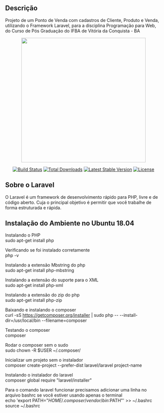 ## Descrição

Projeto de um Ponto de Venda com cadastros de Cliente, Produto e Venda, utilizando o Framework Laravel, para a disciplina Programação para Web, do Curso de Pós Graduação do IFBA de Vitória da Conquista - BA

<p align="center"><img src="https://res.cloudinary.com/dtfbvvkyp/image/upload/v1566331377/laravel-logolockup-cmyk-red.svg" width="400"></p>

<p align="center">
<a href="https://travis-ci.org/laravel/framework"><img src="https://travis-ci.org/laravel/framework.svg" alt="Build Status"></a>
<a href="https://packagist.org/packages/laravel/framework"><img src="https://poser.pugx.org/laravel/framework/d/total.svg" alt="Total Downloads"></a>
<a href="https://packagist.org/packages/laravel/framework"><img src="https://poser.pugx.org/laravel/framework/v/stable.svg" alt="Latest Stable Version"></a>
<a href="https://packagist.org/packages/laravel/framework"><img src="https://poser.pugx.org/laravel/framework/license.svg" alt="License"></a>
</p>

## Sobre o Laravel

O Laravel é um framework de desenvolvimento rápido para PHP, livre e de código aberto. Cuja o principal objetivo é permitir que você trabalhe de forma estruturada e rápida.

## Instalação do Ambiente no Ubuntu 18.04

Instalando o PHP<br>
    sudo apt-get install php

Verificando se foi instalado corretamente<br>
    php -v

Instalando a extensão Mbstring do php<br>
    sudo apt-get install php-mbstring

Instalando a extensão do suporte para o XML<br>
    sudo apt-get install php-xml
    
Instalando a extensão do zip do php<br>
    sudo apt-get install php-zip

Baixando e instalando o composer<br>
    curl -sS https://getcomposer.org/installer | sudo php -- --install-dir=/usr/local/bin --filename=composer

Testando o composer<br>
    composer

Rodar o composer sem o sudo<br>
    sudo chown -R $USER ~/.composer/

Inicializar um projeto sem o instalador<br>
    composer create-project --prefer-dist laravel/laravel project-name
    
Instalando o instalador do laravel<br>
    composer global require "laravel/installer"

Para o comando laravel funcionar precisamos adicionar uma linha no arquivo bashrc se você estiver usando apenas o terminal<br>
    echo 'export PATH="$HOME/.composer/vendor/bin:$PATH"' >> ~/.bashrc
    source ~/.bashrc
